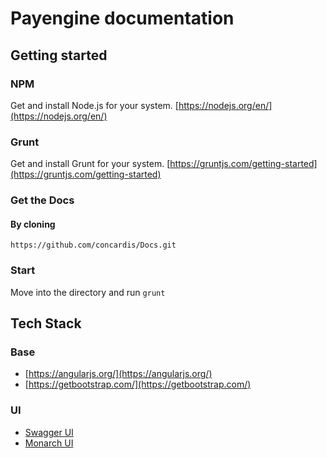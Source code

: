 # Payengine documentation

## Getting started

### NPM 
Get and install Node.js for your system.  [https://nodejs.org/en/](https://nodejs.org/en/)

### Grunt
Get and install Grunt for your system.  [https://gruntjs.com/getting-started](https://gruntjs.com/getting-started)

### Get the Docs
#### By cloning
`https://github.com/concardis/Docs.git`

### Start
Move into the directory and run
`grunt`

## Tech Stack
### Base
 - [https://angularjs.org/](https://angularjs.org/)
 - [https://getbootstrap.com/](https://getbootstrap.com/)

### UI
 - [Swagger UI](https://swagger.io/swagger-ui/)
 - [Monarch UI](https://agileui.com/demo/monarch/demo/admin-template/index.html)

